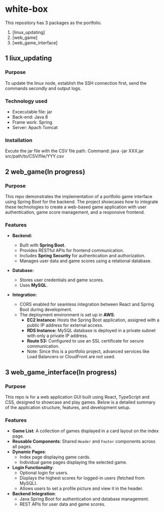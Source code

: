 # white-box

This repository has 3 packages as the portfolio.

1. [linux_updating]
2. [web_game]
3. [web_game_interface]

## 1 liux_updating

### Purpose

To update the linux node, establish the SSH connection first, send the commands secondly and output logs.

### Technology used

- Excecutable file: jar
- Back-end: Java 8
- Frame work: Spring
- Server: Apach Tomcat

### Installation

Excute the jar file with the CSV file path.
Command: java -jar XXX.jar src/path/to/CSV/file/YYY.csv

## 2 web_game(In progress)

### Purpose

This repo demonstrates the implementation of a portfolio game interface using Spring Boot for the backend. The project showcases how to integrate these technologies to create a web-based game application with user authentication, game score management, and a responsive frontend.

### Features

- **Backend:**
  - Built with **Spring Boot**.
  - Provides RESTful APIs for frontend communication.
  - Includes **Spring Security** for authentication and authorization.
  - Manages user data and game scores using a relational database.

- **Database:**
  - Stores user credentials and game scores.
  - Uses  **MySQL**.

- **Integration:**
  - CORS enabled for seamless integration between React and Spring Boot during development.
  - The deployment environment is set up in **AWS**:
    - **EC2 Instance:** Hosts the Spring Boot application, assigned with a public IP address for external access.
    - **RDS Instance:** MySQL database is deployed in a private subnet with only a private IP address.
    - **Route 53:** Configured to use an SSL certificate for secure communication.
    - Note: Since this is a portfolio project, advanced services like Load Balancers or CloudFront are not used.


## 3 web_game_interface(In progress)

### Purpose

This repo is for a web application GUI built using React, TypeScript and CSS, designed to showcase and play games. Below is a detailed summary of the application structure, features, and development setup.

### Features

- **Game List**: A collection of games displayed in a card layout on the index page.
- **Reusable Components**: Shared `Header` and `Footer` components across all pages.
- **Dynamic Pages**:
  - Index page displaying game cards.
  - Individual game pages displaying the selected game.
- **Login Functionality**:
  - Optional login for users.
  - Displays the highest scores for logged-in users (fetched from MySQL).
  - Allows users to set a profile picture and view it in the header.
- **Backend Integration**:
  - Java Spring Boot for authentication and database management.
  - REST APIs for user data and game scores.
